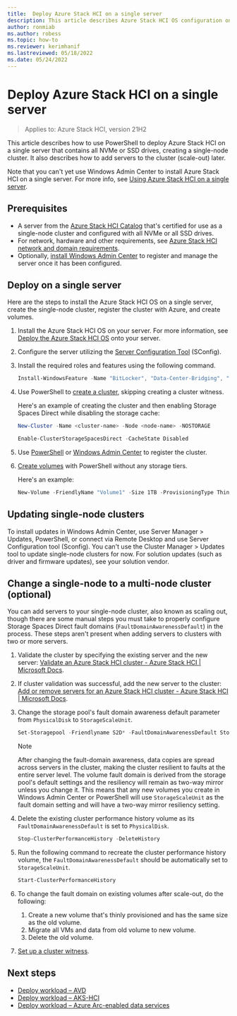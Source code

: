 ```yaml
---
title:  Deploy Azure Stack HCI on a single server
description: This article describes Azure Stack HCI OS configuration on a single server
author: ronmiab
ms.author: robess
ms.topic: how-to
ms.reviewer: kerimhanif
ms.lastreviewed: 05/18/2022
ms.date: 05/24/2022
---
```


# Deploy Azure Stack HCI on a single server

> Applies to: Azure Stack HCI, version 21H2

This article describes how to use PowerShell to deploy Azure Stack HCI on a single server that contains all NVMe or SSD drives, creating a single-node cluster. It also describes how to add servers to the cluster (scale-out) later.

Note that you can't yet use Windows Admin Center to install Azure Stack HCI on a single server. For more info, see [Using Azure Stack HCI on a single server](../concepts/single-server-clusters.md).

## Prerequisites

- A server from the [Azure Stack HCI Catalog](https://hcicatalog.azurewebsites.net/#/catalog) that's certified for use as a single-node cluster and configured with all NVMe or all SSD drives.
- For network, hardware and other requirements, see [Azure Stack HCI network and domain requirements](../deploy/operating-system.md#determine-hardware-and-network-requirements).
- Optionally, [install Windows Admin Center](/windows-server/manage/windows-admin-center/deploy/install) to register and manage the server once it has been configured.

## Deploy on a single server

Here are the steps to install the Azure Stack HCI OS on a single server, create the single-node cluster, register the cluster with Azure, and create volumes.

1. Install the Azure Stack HCI OS on your server. For more information, see [Deploy the Azure Stack HCI OS](../deploy/operating-system.md#manual-deployment) onto your server.
2. Configure the server utilizing the [Server Configuration Tool](/windows-server/administration/server-core/server-core-sconfig) (SConfig).
3. Install the required roles and features using the following command.

   ```powershell
   Install-WindowsFeature -Name "BitLocker", "Data-Center-Bridging", "Failover-Clustering", "FS-FileServer", "FS-Data-Deduplication", "Hyper-V", "Hyper-V-PowerShell", "RSAT-AD-Powershell", "RSAT-Clustering-PowerShell", "NetworkATC", "Storage-Replica" -IncludeAllSubFeature -IncludeManagementTools
   ```

4. Use PowerShell to [create a cluster](../deploy/create-cluster-powershell.md), skipping creating a cluster witness.

   Here's an example of creating the cluster and then enabling Storage Spaces Direct while disabling the storage cache:

   ```powershell
   New-Cluster -Name <cluster-name> -Node <node-name> -NOSTORAGE
   ```

   ```powershell
   Enable-ClusterStorageSpacesDirect -CacheState Disabled 
   ```

5. Use [PowerShell](../deploy/register-with-azure.md#register-a-cluster-using-powershell) or [Windows Admin Center](../deploy/register-with-azure.md#register-a-cluster-using-windows-admin-center) to register the cluster.
6. [Create volumes](../manage/create-volumes.md#create-volumes-using-windows-powershell) with PowerShell without any storage tiers.

   Here's an example:

   ```powershell
   New-Volume -FriendlyName "Volume1" -Size 1TB -ProvisioningType Thin
   ```

## Updating single-node clusters

To install updates in Windows Admin Center, use Server Manager > Updates, PowerShell, or connect via Remote Desktop and use Server Configuration tool (Sconfig). You can't use the Cluster Manager > Updates tool to update single-node clusters for now. For solution updates (such as driver and firmware updates), see your solution vendor.

## Change a single-node to a multi-node cluster (optional)

You can add servers to your single-node cluster, also known as scaling out, though there are some manual steps you must take to properly configure Storage Spaces Direct fault domains (`FaultDomainAwarenessDefault`) in the process. These steps aren't present when adding servers to clusters with two or more servers.

1. Validate the cluster by specifying the existing server and the new server: [Validate an Azure Stack HCI cluster - Azure Stack HCI | Microsoft Docs](../deploy/validate.md).
2. If cluster validation was successful, add the new server to the cluster: [Add or remove servers for an Azure Stack HCI cluster - Azure Stack HCI | Microsoft Docs](../manage/add-cluster.md).
3. Change the storage pool's fault domain awareness default parameter from `PhysicalDisk` to `StorageScaleUnit`.

   ```powershell
   Set-Storagepool -Friendlyname S2D* -FaultDomainAwarenessDefault StorageScaleUnit
   ```

   > [!NOTE]
   > After changing the fault-domain awareness, data copies are spread across servers in the cluster, making the 
      cluster resilient to faults at the entire server level. The volume fault domain is derived from the storage pool's 
      default settings and the resiliency will remain as two-way mirror unless you change it. This means that any new 
      volumes you create in Windows Admin Center or PowerShell will use `StorageScaleUnit` as the fault domain 
      setting and will have a two-way mirror resiliency setting.

4. Delete the existing cluster performance history volume as its `FaultDomainAwarenessDefault` is set to `PhysicalDisk`.

   ```powershell
   Stop-ClusterPerformanceHistory -DeleteHistory
   ```

5. Run the following command to recreate the cluster performance history volume, the `FaultDomainAwarenessDefault` should be automatically set to `StorageScaleUnit`.

   ```powershell
   Start-ClusterPerformanceHistory
   ```

6. To change the fault domain on existing volumes after scale-out, do the following:
    1. Create a new volume that's thinly provisioned and has the same size as the old volume.
    2. Migrate all VMs and data from old volume to new volume.
    3. Delete the old volume.

7. [Set up a cluster witness](../manage/witness.md).

## Next steps

- [Deploy workload – AVD](../deploy/virtual-desktop-infrastructure.md)
- [Deploy workload – AKS-HCI](/azure-stack/aks-hci/overview)
- [Deploy workload – Azure Arc-enabled data services](/azure/azure-arc/data/overview)
